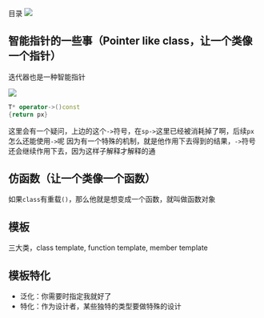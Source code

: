 
目录
![](https://gitee.com/wangxy2180/imagehost/raw/master/codingTech/cpp_2menu.png)

## 智能指针的一些事（Pointer like class，让一个类像一个指针）
迭代器也是一种智能指针

![](https://gitee.com/wangxy2180/imagehost/raw/master/codingTech/shared_ptr.png)


```c++
T* operator->()const
{return px}
```
这里会有一个疑问，上边的这个`->`符号，在`sp->`这里已经被消耗掉了啊，后续`px`怎么还能使用`->`呢
因为有一个特殊的机制，就是他作用下去得到的结果，`->`符号还会继续作用下去，因为这样子解释才解释的通

## 仿函数（让一个类像一个函数）
如果`class`有重载`()`，那么他就是想变成一个函数，就叫做函数对象

## 模板
三大类，class template, function template, member template


## 模板特化
- 泛化：你需要时指定我就好了
- 特化：作为设计者，某些独特的类型要做特殊的设计
